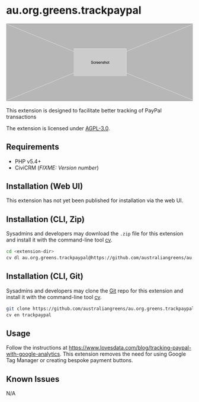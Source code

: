 # au.org.greens.trackpaypal

![Screenshot](/images/screenshot.png)

This extension is designed to facilitate better tracking of PayPal transactions

The extension is licensed under [AGPL-3.0](LICENSE.txt).

## Requirements

* PHP v5.4+
* CiviCRM (*FIXME: Version number*)

## Installation (Web UI)

This extension has not yet been published for installation via the web UI.

## Installation (CLI, Zip)

Sysadmins and developers may download the `.zip` file for this extension and
install it with the command-line tool [cv](https://github.com/civicrm/cv).

```bash
cd <extension-dir>
cv dl au.org.greens.trackpaypal@https://github.com/australiangreens/au.org.greens.trackpaypal/archive/master.zip
```

## Installation (CLI, Git)

Sysadmins and developers may clone the [Git](https://en.wikipedia.org/wiki/Git) repo for this extension and
install it with the command-line tool [cv](https://github.com/civicrm/cv).

```bash
git clone https://github.com/australiangreens/au.org.greens.trackpaypal.git
cv en trackpaypal
```

## Usage

Follow the instructions at https://www.lovesdata.com/blog/tracking-paypal-with-google-analytics. This extension removes the need for using Google Tag Manager or creating bespoke payment buttons.

## Known Issues

N/A
